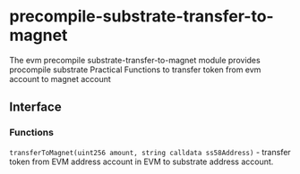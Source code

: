 # precompile-substrate-transfer-to-magnet

The evm precompile substrate-transfer-to-magnet module provides procompile substrate Practical Functions to transfer token from evm account to magnet account 


## Interface

### Functions

`transferToMagnet(uint256 amount, string calldata ss58Address)` - transfer token from EVM address account in EVM to substrate address account.

